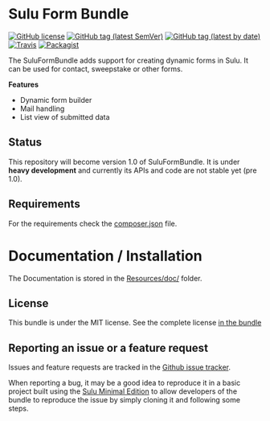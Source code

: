 # Sulu Form Bundle

[![GitHub license](https://img.shields.io/github/license/sulu/SuluFormBundle.svg)](https://github.com/sulu/SuluFormBundle/blob/develop/LICENSE)
[![GitHub tag (latest SemVer)](https://img.shields.io/github/tag/sulu/SuluFormBundle.svg)](https://github.com/sulu/SuluFormBundle/releases)
[![GitHub tag (latest by date)](https://img.shields.io/github/tag-date/sulu/SuluFormBundle.svg)](https://github.com/sulu/SuluFormBundle/releases)
[![Travis](https://travis-ci.org/sulu/SuluFormBundle.png?branch=master)](https://travis-ci.org/sulu/SuluFormBundle)
[![Packagist](https://img.shields.io/packagist/dt/sulu/sulu-form-bundle.svg)](https://packagist.org/packages/sulu/sulu-form-bundle)

The SuluFormBundle adds support for creating dynamic forms in Sulu. It can
be used for contact, sweepstake or other forms.

**Features**

 - Dynamic form builder
 - Mail handling
 - List view of submitted data

## Status

This repository will become version 1.0 of SuluFormBundle. It is under
**heavy development** and currently its APIs and code are not stable
yet (pre 1.0).

## Requirements

For the requirements check the [composer.json](composer.json "composer.json")
file.

# Documentation / Installation

The Documentation is stored in the
[Resources/doc/](Resources/doc/index.md "Documentation") folder.

## License

This bundle is under the MIT license. See the complete license
[in the bundle](LICENSE)

## Reporting an issue or a feature request

Issues and feature requests are tracked in the
[Github issue tracker](https://github.com/sulu/SuluFormBundle/issues).

When reporting a bug, it may be a good idea to reproduce it in a basic project
built using the [Sulu Minimal Edition](https://github.com/sulu/sulu-minimal)
to allow developers of the bundle to reproduce the issue by simply cloning it
and following some steps.
